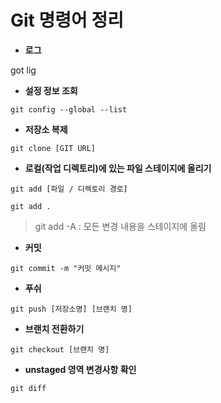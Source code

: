 # Git 명령어 정리

- **로그**

got lig

- **설정 정보 조회**

```git config --global --list```

- **저장소 복제**

```git clone [GIT URL]```

- **로컬(작업 디렉토리)에 있는 파일 스테이지에 올리기**

```git add [파일 / 디렉토리 경로]```

```git add .```

> git add -A : 모든 변경 내용을 스테이지에 올림

- **커밋**

```git commit -m "커밋 메시지"```

- **푸쉬**

```git push [저장소명] [브랜치 명]```


- **브랜치 전환하기**

```git checkout [브랜치 명]```

- **unstaged 영역 변경사항 확인**

```git diff```
